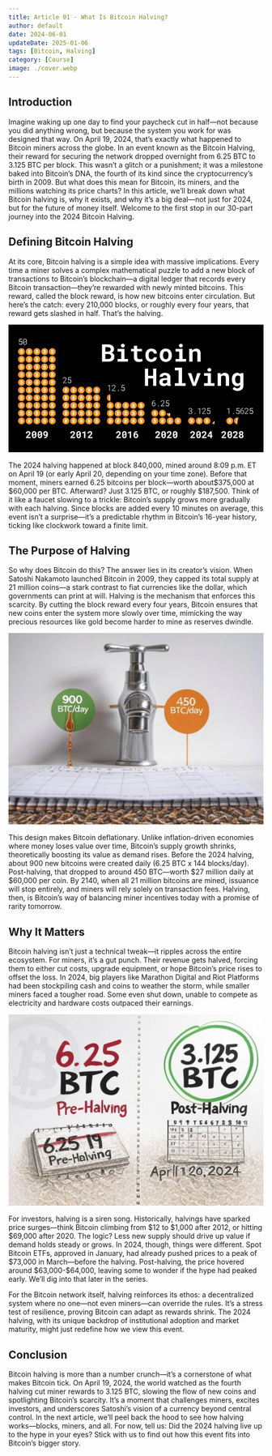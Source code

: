 ```yaml
---
title: Article 01 - What Is Bitcoin Halving?
author: default
date: 2024-06-01
updateDate: 2025-01-06
tags: [Bitcoin, Halving]
category: [Course]
image: ./cover.webp
---
```


## Introduction

Imagine waking up one day to find your paycheck cut in half—not because you did anything wrong, but because the system you work for was designed that way. On April 19, 2024, that’s exactly what happened to Bitcoin miners across the globe. In an event known as the Bitcoin Halving, their reward for securing the network dropped overnight from 6.25 BTC to 3.125 BTC per block. This wasn’t a glitch or a punishment; it was a milestone baked into Bitcoin’s DNA, the fourth of its kind since the cryptocurrency’s birth in 2009. But what does this mean for Bitcoin, its miners, and the millions watching its price charts? In this article, we’ll break down what Bitcoin halving is, why it exists, and why it’s a big deal—not just for 2024, but for the future of money itself. Welcome to the first stop in our 30-part journey into the 2024 Bitcoin Halving.

## Defining Bitcoin Halving

At its core, Bitcoin halving is a simple idea with massive implications. Every time a miner solves a complex mathematical puzzle to add a new block of transactions to Bitcoin’s blockchain—a digital ledger that records every Bitcoin transaction—they’re rewarded with newly minted bitcoins. This reward, called the block reward, is how new bitcoins enter circulation. But here’s the catch: every 210,000 blocks, or roughly every four years, that reward gets slashed in half. That’s the halving.

![Bitcoin Halving Timeline](./1.halving-timeline.jpg)

The 2024 halving happened at block 840,000, mined around 8:09 p.m. ET on April 19 (or early April 20, depending on your time zone). Before that moment, miners earned 6.25 bitcoins per block—worth about\$375,000 at \$60,000 per BTC. Afterward? Just 3.125 BTC, or roughly \$187,500. Think of it like a faucet slowing to a trickle: Bitcoin’s supply grows more gradually with each halving. Since blocks are added every 10 minutes on average, this event isn’t a surprise—it’s a predictable rhythm in Bitcoin’s 16-year history, ticking like clockwork toward a finite limit.

## The Purpose of Halving

So why does Bitcoin do this? The answer lies in its creator’s vision. When Satoshi Nakamoto launched Bitcoin in 2009, they capped its total supply at 21 million coins—a stark contrast to fiat currencies like the dollar, which governments can print at will. Halving is the mechanism that enforces this scarcity. By cutting the block reward every four years, Bitcoin ensures that new coins enter the system more slowly over time, mimicking the way precious resources like gold become harder to mine as reserves dwindle.

![Supply Faucet Analogy](./2.supply-faucet-analogy.jpg)

This design makes Bitcoin deflationary. Unlike inflation-driven economies where money loses value over time, Bitcoin’s supply growth shrinks, theoretically boosting its value as demand rises. Before the 2024 halving, about 900 new bitcoins were created daily (6.25 BTC x 144 blocks/day). Post-halving, that dropped to around 450 BTC—worth \$27 million daily at \$60,000 per coin. By 2140, when all 21 million bitcoins are mined, issuance will stop entirely, and miners will rely solely on transaction fees. Halving, then, is Bitcoin’s way of balancing miner incentives today with a promise of rarity tomorrow.

## Why It Matters

Bitcoin halving isn’t just a technical tweak—it ripples across the entire ecosystem. For miners, it’s a gut punch. Their revenue gets halved, forcing them to either cut costs, upgrade equipment, or hope Bitcoin’s price rises to offset the loss. In 2024, big players like Marathon Digital and Riot Platforms had been stockpiling cash and coins to weather the storm, while smaller miners faced a tougher road. Some even shut down, unable to compete as electricity and hardware costs outpaced their earnings.

![Miner’s Paycheck](./3.miners-paycheck.jpg)

For investors, halving is a siren song. Historically, halvings have sparked price surges—think Bitcoin climbing from \$12 to \$1,000 after 2012, or hitting \$69,000 after 2020. The logic? Less new supply should drive up value if demand holds steady or grows. In 2024, though, things were different. Spot Bitcoin ETFs, approved in January, had already pushed prices to a peak of \$73,000 in March—before the halving. Post-halving, the price hovered around \$63,000-\$64,000, leaving some to wonder if the hype had peaked early. We’ll dig into that later in the series.

For the Bitcoin network itself, halving reinforces its ethos: a decentralized system where no one—not even miners—can override the rules. It’s a stress test of resilience, proving Bitcoin can adapt as rewards shrink. The 2024 halving, with its unique backdrop of institutional adoption and market maturity, might just redefine how we view this event.

## Conclusion

Bitcoin halving is more than a number crunch—it’s a cornerstone of what makes Bitcoin tick. On April 19, 2024, the world watched as the fourth halving cut miner rewards to 3.125 BTC, slowing the flow of new coins and spotlighting Bitcoin’s scarcity. It’s a moment that challenges miners, excites investors, and underscores Satoshi’s vision of a currency beyond central control. In the next article, we’ll peel back the hood to see how halving works—blocks, miners, and all. For now, tell us: Did the 2024 halving live up to the hype in your eyes? Stick with us to find out how this event fits into Bitcoin’s bigger story.
